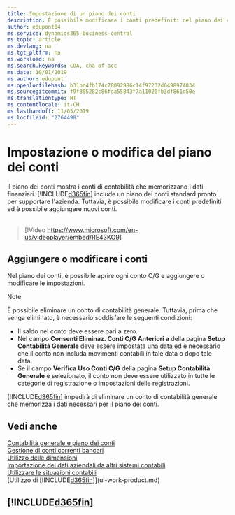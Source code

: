 ```yaml
---
title: Impostazione di un piano dei conti
description: È possibile modificare i conti predefiniti nel piano dei conti ed è possibile aggiungere nuovi conti.
author: edupont04
ms.service: dynamics365-business-central
ms.topic: article
ms.devlang: na
ms.tgt_pltfrm: na
ms.workload: na
ms.search.keywords: COA, cha of acc
ms.date: 10/01/2019
ms.author: edupont
ms.openlocfilehash: b31bc4fb174c78092986c14f97232d8498974834
ms.sourcegitcommit: f9f805282c86fda55843f7a11020fb3df861d50e
ms.translationtype: HT
ms.contentlocale: it-CH
ms.lasthandoff: 11/05/2019
ms.locfileid: "2764498"
---
```

# <a name="setting-up-or-changing-the-chart-of-accounts"></a>Impostazione o modifica del piano dei conti
Il piano dei conti mostra i conti di contabilità che memorizzano i dati finanziari. [!INCLUDE[d365fin](includes/d365fin_md.md)] include un piano dei conti standard pronto per supportare l'azienda.
Tuttavia, è possibile modificare i conti predefiniti ed è possibile aggiungere nuovi conti. 
<br><br>  
> [!Video https://www.microsoft.com/en-us/videoplayer/embed/RE43KO9]


## <a name="adding-or-changing-accounts"></a>Aggiungere o modificare i conti
Nel piano dei conti, è possibile aprire ogni conto C/G e aggiungere o modificare le impostazioni.

> [!NOTE]  
>   È possibile eliminare un conto di contabilità generale. Tuttavia, prima che venga eliminato, è necessario soddisfare le seguenti condizioni:  
>  
>   * Il saldo nel conto deve essere pari a zero.  
>   * Nel campo **Consenti Eliminaz. Conti C/G Anteriori a** della pagina **Setup Contabilità Generale** deve essere impostata una data ed è necessario che il conto non includa movimenti contabili in tale data o dopo tale data.  
>   * Se il campo **Verifica Uso Conti C/G** della pagina **Setup Contabilità Generale** è selezionato, il conto non deve essere utilizzato in tutte le categorie di registrazione o impostazioni delle registrazioni.  

[!INCLUDE[d365fin](includes/d365fin_md.md)] impedirà di eliminare un conto di contabilità generale che memorizza i dati necessari per il piano dei conti.  

## <a name="see-also"></a>Vedi anche
[Contabilità generale e piano dei conti](finance-general-ledger.md)  
[Gestione di conti correnti bancari](bank-manage-bank-accounts.md)  
[Utilizzo delle dimensioni](finance-dimensions.md)  
[Importazione dei dati aziendali da altri sistemi contabili](across-import-data-configuration-packages.md)  
[Utilizzare le situazioni contabili](bi-how-work-account-schedule.md)  
[Utilizzo di [!INCLUDE[d365fin](includes/d365fin_md.md)]](ui-work-product.md)  

## [!INCLUDE[d365fin](includes/free_trial_md.md)]
